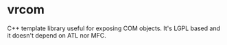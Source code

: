 vrcom
=====

C++ template library useful for exposing COM objects. It's LGPL based and it doesn't depend on ATL nor MFC.
